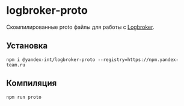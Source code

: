 # logbroker-proto

Скомпилированные proto файлы для работы с [Logbroker].

## Установка

```console
npm i @yandex-int/logbroker-proto --registry=https://npm.yandex-team.ru
```

## Компиляция

```console
npm run proto
```

[Logbroker]: https://logbroker.yandex-team.ru/docs/
